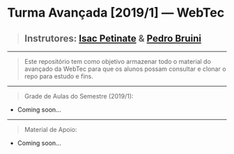 # Turma Avançada [2019/1] — WebTec

> ## Instrutores: [Isac Petinate](https://github.com/IsacPetinate) & [Pedro Bruini](https://github.com/Bruini)
_____________________________________
> Este repositório tem como objetivo armazenar todo o material do avançado da WebTec para que os alunos possam consultar e clonar o repo para estudo e fins.
_____________________________________
> Grade de Aulas do Semestre (2019/1):

- Coming soon...
_____________________________________
> Material de Apoio:

- Coming soon...
